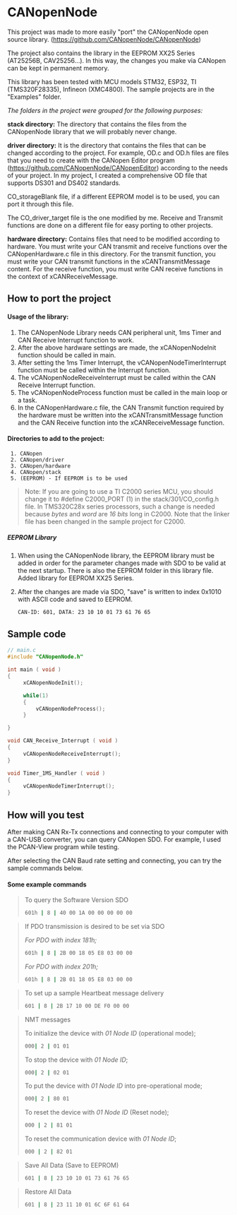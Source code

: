 # CANopenNode

This project was made to more easily "port" the CANopenNode open source library. (https://github.com/CANopenNode/CANopenNode)

The project also contains the library in the EEPROM XX25 Series (AT25256B, CAV25256...). In this way, the changes you make via CANopen can be kept in permanent memory.

This library has been tested with MCU models STM32, ESP32, TI (TMS320F28335), Infineon (XMC4800). The sample projects are in the "Examples" folder.



*The folders in the project were grouped for the following purposes:*

**stack directory:** The directory that contains the files from the CANopenNode library that we will probably never change.

**driver directory:** It is the directory that contains the files that can be changed according to the project. For example, OD.c and OD.h files are files that you need to create with the CANopen Editor program (https://github.com/CANopenNode/CANopenEditor) according to the needs of your project. In my project, I created a comprehensive OD file that supports DS301 and DS402 standards.

CO_storageBlank file, if a different EEPROM model is to be used, you can port it through this file.

The CO_driver_target file is the one modified by me. Receive and Transmit functions are done on a different file for easy porting to other projects.

**hardware directory:** Contains files that need to be modified according to hardware. You must write your CAN transmit and receive functions over the CANopenHardware.c file in this directory. For the transmit function, you must write your CAN transmit functions in the xCANTransmitMessage content. For the receive function, you must write CAN receive functions in the context of xCANReceiveMessage.





## How to port the project

#### Usage of the library:

1. The CANopenNode Library needs CAN peripheral unit, 1ms Timer and CAN Receive Interrupt function to work.
2. After the above hardware settings are made, the xCANopenNodeInit function should be called in main.
3. After setting the 1ms Timer Interrupt, the vCANopenNodeTimerInterrupt function must be called within the Interrupt function.
4. The vCANopenNodeReceiveInterrupt must be called within the CAN Receive Interrupt function.
5. The vCANopenNodeProcess function must be called in the main loop or a task.
6. In the CANopenHardware.c file, the CAN Transmit function required by the hardware must be written into the xCANTransmitMessage function and the CAN Receive function into the xCANReceiveMessage function.



#### Directories to add to the project:

     1. CANopen
     2. CANopen/driver
     3. CANopen/hardware
     4. CANopen/stack
     5. (EEPROM) - If EEPROM is to be used



> Note: If you are going to use a TI C2000 series MCU, you should change it to #define C2000_PORT (1) in the stack/301/CO_config.h file. In TMS320C28x series processors, such a change is needed because *bytes* and *word* are *16 bits* long in C2000. Note that the linker file has been changed in the sample project for C2000.



##### EEPROM Library

   1. When using the CANopenNode library, the EEPROM library must be added in order for the parameter changes made with SDO to be valid at the next startup. There is also the EEPROM folder in this library file. Added library for EEPROM XX25 Series.

   2. After the changes are made via SDO, "save" is written to index 0x1010 with ASCII code and saved to EEPROM. 

      ```bash
      CAN-ID: 601, DATA: 23 10 10 01 73 61 76 65
      ```





## Sample code

```c
// main.c
#include "CANopenNode.h"

int main ( void )
{
     xCANopenNodeInit();

     while(1)
     {
         vCANopenNodeProcess();
     }

}

void CAN_Receive_Interrupt ( void )
{
     vCANopenNodeReceiveInterrupt();
}

void Timer_1MS_Handler ( void )
{
     vCANopenNodeTimerInterrupt();
}
```





## How will you test

After making CAN Rx-Tx connections and connecting to your computer with a CAN-USB converter, you can query CANopen SDO. For example, I used the PCAN-View program while testing.

After selecting the CAN Baud rate setting and connecting, you can try the sample commands below.



#### Some example commands

> To query the Software Version SDO
>
> ```bash
> 601h | 8 | 40 00 1A 00 00 00 00 00



> If PDO transmission is desired to be set via SDO
>
> *For PDO with index 181h;*
>
> ```bash
> 601h | 8 | 2B 00 18 05 E8 03 00 00
> ```
>
> *For PDO with index 201h;*
>
> ```bash
> 601h | 8 | 2B 01 18 05 E8 03 00 00
> ```



> To set up a sample Heartbeat message delivery
>
> ```bash
> 601 | 8 | 2B 17 10 00 DE F0 00 00



> NMT messages
>
> To initialize the device with *01 Node ID* (operational mode);
>
> ```bash
> 000| 2 | 01 01
> ```
>
> 
>
> To stop the device with *01 Node ID*;
>
> ```bash
> 000| 2 | 02 01
> ```
>
> 
>
> To put the device with *01 Node ID* into pre-operational mode;
>
> ```bash
> 000| 2 | 80 01
> ```
>
> 
>
> To reset the device with *01 Node ID* (Reset node);
>
> ```bash
> 000 | 2 | 81 01
> ```
>
> 
>
> To reset the communication device with *01 Node ID*;
>
> ```bash
> 000 | 2 | 82 01
> ```



> Save All Data (Save to EEPROM)
>
> ```bash
> 601 | 8 | 23 10 10 01 73 61 76 65
> ```



> Restore All Data
>
> ```bash
> 601 | 8 | 23 11 10 01 6C 6F 61 64
> ```

